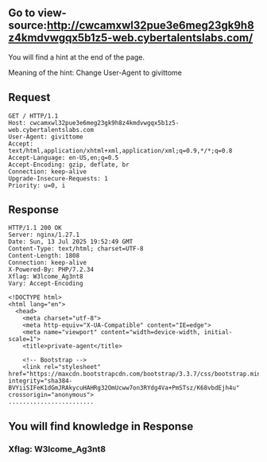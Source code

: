 ## Go to  view-source:http://cwcamxwl32pue3e6meg23gk9h8z4kmdvwgqx5b1z5-web.cybertalentslabs.com/


You will find a hint at the end of the page.

<!-- TO_Be_Removed => Privet-Agent access => givittome-->


Meaning of the hint: Change User-Agent to givittome

## Request
```
GET / HTTP/1.1
Host: cwcamxwl32pue3e6meg23gk9h8z4kmdvwgqx5b1z5-web.cybertalentslabs.com
User-Agent: givittome
Accept: text/html,application/xhtml+xml,application/xml;q=0.9,*/*;q=0.8
Accept-Language: en-US,en;q=0.5
Accept-Encoding: gzip, deflate, br
Connection: keep-alive
Upgrade-Insecure-Requests: 1
Priority: u=0, i

```
## Response

```
HTTP/1.1 200 OK
Server: nginx/1.27.1
Date: Sun, 13 Jul 2025 19:52:49 GMT
Content-Type: text/html; charset=UTF-8
Content-Length: 1808
Connection: keep-alive
X-Powered-By: PHP/7.2.34
Xflag: W3lcome_Ag3nt8
Vary: Accept-Encoding

<!DOCTYPE html>
<html lang="en">
  <head>
    <meta charset="utf-8">
    <meta http-equiv="X-UA-Compatible" content="IE=edge">
    <meta name="viewport" content="width=device-width, initial-scale=1">
    <title>private-agent</title>

    <!-- Bootstrap -->
    <link rel="stylesheet" href="https://maxcdn.bootstrapcdn.com/bootstrap/3.3.7/css/bootstrap.min.css" integrity="sha384-BVYiiSIFeK1dGmJRAkycuHAHRg32OmUcww7on3RYdg4Va+PmSTsz/K68vbdEjh4u" crossorigin="anonymous">
........................
```
## You will find knowledge in Response

### Xflag: W3lcome_Ag3nt8
